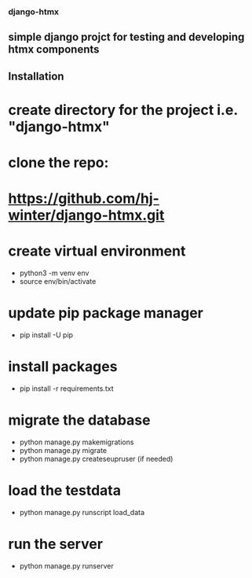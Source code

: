 ### django-htmx

## simple django projct for testing and developing htmx components

## Installation

# create directory for the project i.e. "django-htmx"

# clone the repo:

# https://github.com/hj-winter/django-htmx.git

# create virtual environment

- python3 -m venv env
- source env/bin/activate

# update pip package manager

- pip install -U pip

# install packages

- pip install -r requirements.txt

# migrate the database

- python manage.py makemigrations
- python manage.py migrate
- python manage.py createseupruser (if needed)

# load the testdata

- python manage.py runscript load_data

# run the server

- python manage.py runserver
